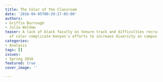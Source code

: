 ```yaml
---
title: The Color of the Classroom
date: '2016-04-05T00:39:17-05:00'
authors:
- Griffin Burrough
- Julia Waldow
teaser: A lack of black faculty on tenure track and difficulties recruiting professors
  of color complicate Kenyon's efforts to increase diversity on campus.
categories:
- Analysis
tags: []
issues:
- Spring 2016
featured: true
cover_image: ''

---
```

